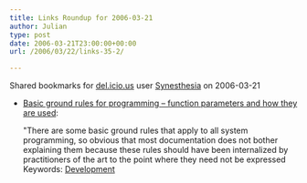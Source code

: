 ```yaml
---
title: Links Roundup for 2006-03-21
author: Julian
type: post
date: 2006-03-21T23:00:00+00:00
url: /2006/03/22/links-35-2/

---
```

Shared bookmarks for [del.icio.us][1] user  [Synesthesia][2] on 2006-03-21

  * [Basic ground rules for programming &#8211; function parameters and how they are used][3]:
  
    "There are some basic ground rules that apply to all system programming, so obvious that most documentation does not bother explaining them because these rules should have been internalized by practitioners of the art to the point where they need not be expressed   
    Keywords: [Development][4]

 [1]: https://del.icio.us/
 [2]: https://del.icio.us/synesthesia
 [3]: https://blogs.msdn.com/oldnewthing/archive/2006/03/20/555511.aspx "https://blogs.msdn.com/oldnewthing/archive/2006/03/20/555511.aspx"
 [4]: https://del.icio.us/synesthesia/Development